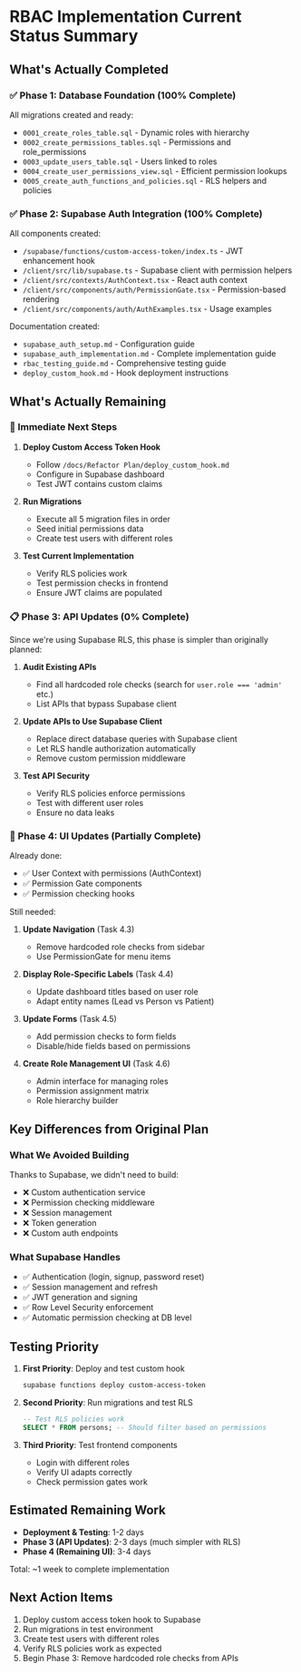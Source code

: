 # RBAC Implementation Current Status Summary

## What's Actually Completed

### ✅ Phase 1: Database Foundation (100% Complete)
All migrations created and ready:
- `0001_create_roles_table.sql` - Dynamic roles with hierarchy
- `0002_create_permissions_tables.sql` - Permissions and role_permissions
- `0003_update_users_table.sql` - Users linked to roles
- `0004_create_user_permissions_view.sql` - Efficient permission lookups
- `0005_create_auth_functions_and_policies.sql` - RLS helpers and policies

### ✅ Phase 2: Supabase Auth Integration (100% Complete)
All components created:
- `/supabase/functions/custom-access-token/index.ts` - JWT enhancement hook
- `/client/src/lib/supabase.ts` - Supabase client with permission helpers
- `/client/src/contexts/AuthContext.tsx` - React auth context
- `/client/src/components/auth/PermissionGate.tsx` - Permission-based rendering
- `/client/src/components/auth/AuthExamples.tsx` - Usage examples

Documentation created:
- `supabase_auth_setup.md` - Configuration guide
- `supabase_auth_implementation.md` - Complete implementation guide
- `rbac_testing_guide.md` - Comprehensive testing guide
- `deploy_custom_hook.md` - Hook deployment instructions

## What's Actually Remaining

### 🚀 Immediate Next Steps
1. **Deploy Custom Access Token Hook**
   - Follow `/docs/Refactor Plan/deploy_custom_hook.md`
   - Configure in Supabase dashboard
   - Test JWT contains custom claims

2. **Run Migrations**
   - Execute all 5 migration files in order
   - Seed initial permissions data
   - Create test users with different roles

3. **Test Current Implementation**
   - Verify RLS policies work
   - Test permission checks in frontend
   - Ensure JWT claims are populated

### 📋 Phase 3: API Updates (0% Complete)
Since we're using Supabase RLS, this phase is simpler than originally planned:

1. **Audit Existing APIs**
   - Find all hardcoded role checks (search for `user.role === 'admin'` etc.)
   - List APIs that bypass Supabase client

2. **Update APIs to Use Supabase Client**
   - Replace direct database queries with Supabase client
   - Let RLS handle authorization automatically
   - Remove custom permission middleware

3. **Test API Security**
   - Verify RLS policies enforce permissions
   - Test with different user roles
   - Ensure no data leaks

### 🎨 Phase 4: UI Updates (Partially Complete)
Already done:
- ✅ User Context with permissions (AuthContext)
- ✅ Permission Gate components
- ✅ Permission checking hooks

Still needed:
1. **Update Navigation** (Task 4.3)
   - Remove hardcoded role checks from sidebar
   - Use PermissionGate for menu items

2. **Display Role-Specific Labels** (Task 4.4)
   - Update dashboard titles based on user role
   - Adapt entity names (Lead vs Person vs Patient)

3. **Update Forms** (Task 4.5)
   - Add permission checks to form fields
   - Disable/hide fields based on permissions

4. **Create Role Management UI** (Task 4.6)
   - Admin interface for managing roles
   - Permission assignment matrix
   - Role hierarchy builder

## Key Differences from Original Plan

### What We Avoided Building
Thanks to Supabase, we didn't need to build:
- ❌ Custom authentication service
- ❌ Permission checking middleware
- ❌ Session management
- ❌ Token generation
- ❌ Custom auth endpoints

### What Supabase Handles
- ✅ Authentication (login, signup, password reset)
- ✅ Session management and refresh
- ✅ JWT generation and signing
- ✅ Row Level Security enforcement
- ✅ Automatic permission checking at DB level

## Testing Priority

1. **First Priority**: Deploy and test custom hook
   ```bash
   supabase functions deploy custom-access-token
   ```

2. **Second Priority**: Run migrations and test RLS
   ```sql
   -- Test RLS policies work
   SELECT * FROM persons; -- Should filter based on permissions
   ```

3. **Third Priority**: Test frontend components
   - Login with different roles
   - Verify UI adapts correctly
   - Check permission gates work

## Estimated Remaining Work

- **Deployment & Testing**: 1-2 days
- **Phase 3 (API Updates)**: 2-3 days (much simpler with RLS)
- **Phase 4 (Remaining UI)**: 3-4 days

Total: ~1 week to complete implementation

## Next Action Items

1. Deploy custom access token hook to Supabase
2. Run migrations in test environment
3. Create test users with different roles
4. Verify RLS policies work as expected
5. Begin Phase 3: Remove hardcoded role checks from APIs